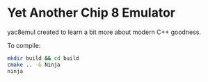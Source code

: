 # Yet Another Chip 8 Emulator

yac8emul created to learn a bit more about modern C++ goodness.

To compile:
```bash
mkdir build && cd build
cmake .. -G Ninja
ninja
```